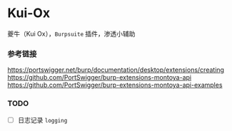 # Kui-Ox
夔牛（Kui Ox），`Burpsuite` 插件，渗透小辅助

### 参考链接
https://portswigger.net/burp/documentation/desktop/extensions/creating
https://github.com/PortSwigger/burp-extensions-montoya-api
https://github.com/PortSwigger/burp-extensions-montoya-api-examples

### TODO
- [ ] 日志记录 `logging`